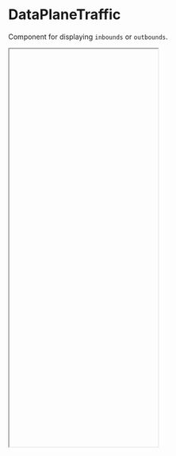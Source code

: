 # DataPlaneTraffic

Component for displaying `inbounds` or `outbounds`.

<script lang="ts" setup>
import { KUI_ICON_SIZE_30 } from '@kong/design-tokens'
import { ForwardIcon, GatewayIcon } from '@kong/icons'
import DataPlaneTraffic from './DataPlaneTraffic.vue'
import ServiceTrafficCard from './ServiceTrafficCard.vue'
import ServiceTrafficGroup from './ServiceTrafficGroup.vue'
</script>

<iframe
  height="800"
  data-why
  title="data-plane-traffic"
>
  <DataPlaneTraffic>
    <template #title>
      <ForwardIcon
        display="inline-block"
        decorative
        :size="KUI_ICON_SIZE_30"
      />
      Inbounds
    </template>
    <template #data>
      <dl>
        <div>
          <dt>{{ t('services.components.service_traffic.inbound', {}, {defaultMessage: 'Requests'}) }}</dt>
          <dd>{{ t('common.formats.integer', {value: 1000}) }}</dd>
        </div>
      </dl>
    </template>
    <ServiceTrafficGroup
      type="inbound"
    >
      <ServiceTrafficCard
        :protocol="`grpc`"
        :total="1000"
        :success="982"
      >
        backend demo
      </ServiceTrafficCard>
      <ServiceTrafficCard
        :protocol="`http2`"
        :total="1000"
        :success="982"
      >
        backend demo
      </ServiceTrafficCard>
    </ServiceTrafficGroup>
  </DataPlaneTraffic>
<p>---</p>
  <DataPlaneTraffic>
    <template #title>
      <GatewayIcon
        display="inline-block"
        decorative
        :size="KUI_ICON_SIZE_30"
      />
      <span>Outbounds</span>
    </template>
    <template #data>
      <dl>
        <div>
          <dt class="passthrough">
            {{ t('services.components.service_traffic.passthrough', {}, {defaultMessage: 'Passthrough Requests'}) }}
          </dt>
          <dd>{{ t('common.formats.integer', {value: 1000}) }}</dd>
        </div>
        <div>
          <dt class="outbounds">
            {{ t('services.components.service_traffic.mesh', {}, {defaultMessage: 'Mesh Requests'}) }}
          </dt>
          <dd>{{ t('common.formats.integer', {value: 1000}) }}</dd>
        </div>
      </dl>
    </template>
    <ServiceTrafficGroup
      type="passthrough"
    >
      <ServiceTrafficCard
        :protocol="`unknown`"
        :total="1000"
        :success="982"
      >
        Non mesh traffic
      </ServiceTrafficCard>
    </ServiceTrafficGroup>
    <ServiceTrafficGroup
      type="outbound"
    >
      <ServiceTrafficCard
        :protocol="`grpc`"
        :total="1000"
        :success="982"
      >
        backend demo
      </ServiceTrafficCard>
      <ServiceTrafficCard
        :protocol="`http2`"
        :total="1000"
        :success="982"
      >
        backend demo
      </ServiceTrafficCard>
    </ServiceTrafficGroup>
  </DataPlaneTraffic>
</iframe>
